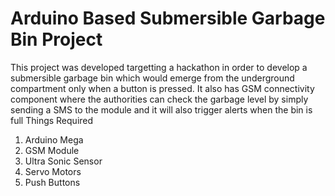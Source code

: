 # Arduino Based Submersible Garbage Bin Project

This project was developed targetting a hackathon in order to develop a submersible garbage bin which would emerge from the underground compartment only when a button is pressed.
It also has GSM connectivity component where the authorities can check the garbage level by simply sending a SMS to the module and it will also trigger alerts when the bin is full
Things Required

  1. Arduino Mega
  2. GSM Module
  3. Ultra Sonic Sensor
  4. Servo Motors
  5. Push Buttons
  